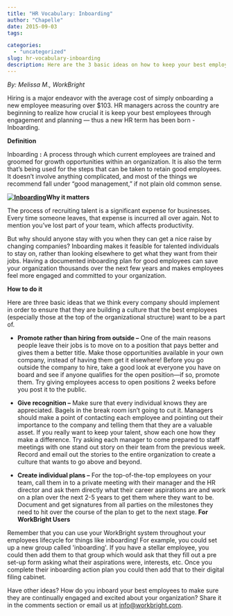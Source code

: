 ```yaml
---
title: "HR Vocabulary: Inboarding"
author: "Chapelle"
date: 2015-09-03
tags:

categories:
  - "uncategorized"
slug: hr-vocabulary-inboarding
description: Here are the 3 basic ideas on how to keep your best employees thru engagement and planning, and improve your company's Inboarding process.
---
```

_By: Melissa M., WorkBright_  
  
Hiring is a major endeavor with the average cost of simply onboarding a new employee measuring over $103. HR managers across the country are beginning to realize how crucial it is keep your best employees through engagement and planning — thus a new HR term has been born - Inboarding.  
  
**Definition**  
  
Inboarding **:** A process through which current employees are trained and groomed for growth opportunities within an organization. It is also the term that’s being used for the steps that can be taken to retain good employees. It doesn’t involve anything complicated, and most of the things we recommend fall under “good management,” if not plain old common sense.  
  
**[![Inboarding](/images/blog/hr-vocabulary-inboarding/career-ladder.jpg)](/images/blog/hr-vocabulary-inboarding/career-ladder.jpg)Why it matters**  
  
The process of recruiting talent is a significant expense for businesses. Every time someone leaves, that expense is incurred all over again. Not to mention you’ve lost part of your team, which affects productivity.  
  
But why should anyone stay with you when they can get a nice raise by changing companies? Inboarding makes it feasible for talented individuals to stay on, rather than looking elsewhere to get what they want from their jobs. Having a documented inboarding plan for good employees can save your organization thousands over the next few years and makes employees feel more engaged and committed to your organization.  
  
**How to do it**  
  
Here are three basic ideas that we think every company should implement in order to ensure that they are building a culture that the best employees (especially those at the top of the organizational structure) want to be a part of.
- **Promote rather than hiring from outside –** One of the main reasons people leave their jobs is to move on to a position that pays better and gives them a better title. Make those opportunities available in your own company, instead of having them get it elsewhere! Before you go outside the company to hire, take a good look at everyone you have on board and see if anyone qualifies for the open position—if so, promote them. Try giving employees access to open positions 2 weeks before you post it to the public.

- **Give recognition –** Make sure that every individual knows they are appreciated. Bagels in the break room isn’t going to cut it. Managers should make a point of contacting each employee and pointing out their importance to the company and telling them that they are a valuable asset. If you really want to keep your talent, show each one how they make a difference. Try asking each manager to come prepared to staff meetings with one stand out story on their team from the previous week. Record and email out the stories to the entire organization to create a culture that wants to go above and beyond.

- **Create individual plans –** For the top-of-the-top employees on your team, call them in to a private meeting with their manager and the HR director and ask them directly what their career aspirations are and work on a plan over the next 2-5 years to get them where they want to be. Document and get signatures from all parties on the milestones they need to hit over the course of the plan to get to the next stage.
**For WorkBright Users**  
  
Remember that you can use your WorkBright system throughout your employees lifecycle for things like inboarding! For example, you could set up a new group called 'inboarding'. If you have a stellar employee, you could then add them to that group which would ask that they fill out a pre set-up form asking what their aspirations were, interests, etc. Once you complete their inboarding action plan you could then add that to their digital filing cabinet.  
  
Have other ideas? How do you inboard your best employees to make sure they are continually engaged and excited about your organization? Share it in the comments section or email us at [info@workbright.com](mailto:info@workbright.com).  
  


  
  


  
  


  
  




